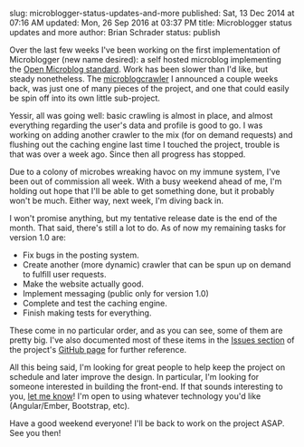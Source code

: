 slug: microblogger-status-updates-and-more
published: Sat, 13 Dec 2014 at 07:16 AM
updated: Mon, 26 Sep 2016 at 03:37 PM
title: Microblogger status updates and more
author: Brian Schrader
status: publish

Over the last few weeks I've been working on the first implementation of Microblogger (new name desired): a self hosted microblog implementing the [Open Microblog standard][1]. Work has been slower than I'd like, but steady nonetheless. The [microblogcrawler][2] I announced a couple weeks back, was just one of many pieces of the project, and one that could easily be spin off into its own little sub-project.

[1]: http://openmicroblog.com
[2]: http://github.com/Sonictherocketman/microblog_crawler

Yessir, all was going well: basic crawling is almost in place, and almost everything regarding the user's data and profile is good to go. I was working on adding another crawler to the mix (for on demand requests) and flushing out the caching engine last time I touched the project, trouble is that was over a week ago. Since then all progress has stopped. 

Due to a colony of microbes wreaking havoc on my immune system, I've been out of commission all week. With a busy weekend ahead of me, I'm holding out hope that I'll be able to get something done, but it probably won't be much. Either way, next week, I'm diving back in. 

I won't promise anything, but my tentative release date is the end of the month. That said, there's still a lot to do. As of now my remaining tasks for version 1.0 are:

- Fix bugs in the posting system.
- Create another (more dynamic) crawler that can be spun up on demand to fulfill user requests.
- Make the website actually good.
- Implement messaging (public only for version 1.0)
- Complete and test the caching engine.
- Finish making tests for everything.

These come in no particular order, and as you can see, some of them are pretty big. I've also documented most of these items in the [Issues section][is] of the project's [GitHub page][gh] for further reference.

[gh]: https://github.com/Sonictherocketman/Microblogger
[is]: https://github.com/Sonictherocketman/Microblogger/issues

All this being said, I'm looking for great people to help keep the project on schedule and later improve the design. In particular, I'm looking for someone interested in building the front-end. If that sounds interesting to you, [let me know][4]! I'm open to using whatever technology you'd like (Angular/Ember, Bootstrap, etc). 

[3]: http://brianschrader.com/about/
[4]: http://brianschrader.com/about/

Have a good weekend everyone! I'll be back to work on the project ASAP. See you then!
